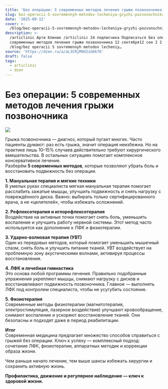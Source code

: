 ```yaml
---
title: 'Без операции: 5 современных методов лечения грыжи позвоночника'
slug: bez-operacii-5-sovremennyh-metodov-lecheniya-gryzhi-pozvonochnika
date: '2025-09-12'
cover: >-
  /blog/bez-operacii-5-sovremennyh-metodov-lecheniya-gryzhi-pozvonochnika/cover.jpg
description: >-
  /articlinic Арти Клиник /articlinic 24 подписчика Подписаться Без операции: 5
  современных методов лечения грыжи позвоночника 12 сентября12 сен 2 2 мин
  /blog/bez operacii 5 sovremennyh metodov lecheniy…
source: 'https://dzen.ru/a/aL3CRjM9d2zG6k76'
draft: false
tags:
  - articlinic
  - dzen
---
```


# Без операции: 5 современных методов лечения грыжи позвоночника

![](/blog/bez-operacii-5-sovremennyh-metodov-lecheniya-gryzhi-pozvonochnika/img-0.jpg)

Грыжа позвоночника — диагноз, который пугает многих. Часто пациенты думают: раз есть грыжа, значит операция неизбежна. Но на практике лишь 10–15% случаев действительно требуют хирургического вмешательства. В остальных ситуациях помогает комплексное консервативное лечение.  
Разберём **5 современных методов**, которые позволяют убрать боль и восстановить подвижность без операции.  
  
**1\. Мануальная терапия и мягкие техники**  
В умелых руках специалиста мягкая мануальная терапия помогает расслабить зажатые мышцы, улучшить подвижность и снять нагрузку с повреждённого диска. Важно: выбирать только сертифицированного врача, а не «целителей», чтобы избежать осложнений.  
  
**2\. Рефлексотерапия и иглорефлексотерапия**  
Воздействие на активные точки помогает снять боль, уменьшить воспаление и улучшить работу нервной системы. Этот метод часто используется как дополнение к ЛФК и физиотерапии.

**3\. Ударно-волновая терапия (УВТ)**  
Один из передовых методов, который помогает уменьшить мышечный спазм, снять боль и улучшить питание тканей. УВТ воздействует на проблемную зону акустическими волнами, активируя процессы восстановления.

**4\. ЛФК и лечебная гимнастика**  
Это основа любой программы лечения. Правильно подобранные упражнения укрепляют мышцы, снимают нагрузку с дисков и восстанавливают подвижность позвоночника. Главное — выполнять ЛФК под контролем специалиста, чтобы не усугубить состояние.  
  
**5\. Физиотерапия**  
Современные методы физиотерапии (магнитотерапия, электростимуляция, лазерное воздействие) улучшают кровообращение, снимают воспаление и ускоряют восстановление тканей. Они безопасны и подходят даже в период реабилитации.  
  
**Итог**  
Современная медицина предлагает множество способов справиться с грыжей без операции. Ключ к успеху — комплексный подход: сочетание ЛФК, физиотерапии, аппаратных методик и коррекции образа жизни.  
  
Чем раньше начато лечение, тем выше шансы избежать хирургии и сохранить активную жизнь.

**Профилактика, движение и регулярное наблюдение — ключ к здоровой жизни.**